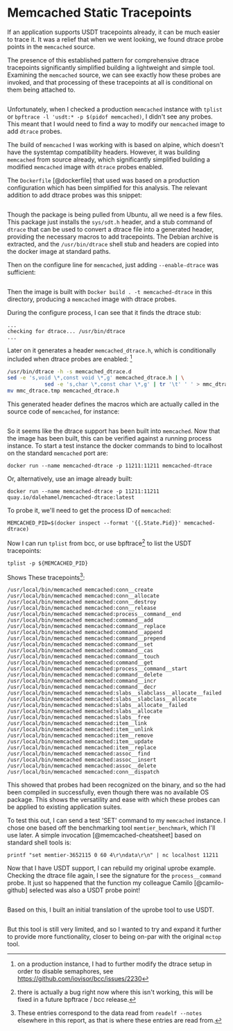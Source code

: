 # Memcached Static Tracepoints

If an application supports USDT tracepoints already, it can be much easier to
trace it. It was a relief that when we went looking, we found dtrace probe
points in the `memcached` source.

The presence of this established pattern for comprehensive dtrace tracepoints
significantly simplified building a lightweight and simple tool. Examining the
`memcached` source, we can see exactly how these probes are invoked, and that
processing of these tracepoints at all is conditional on them being attached
to.

```{.c include=src/memcached/memcached.c startLine=1358 endLine=1386}
```

Unfortunately, when I checked a production `memcached` instance with `tplist`
or `bpftrace -l 'usdt:* -p $(pidof memcached)`, I didn't see any probes. This
meant that I would need to find a way to modify our `memcached` image to add
`dtrace` probes.

The build of `memcached` I was working with is based on alpine, which doesn't
have the systemtap compatibility headers. However, it was building `memcached`
from source already, which significantly simplified building a modified
`memcached` image with `dtrace` probes enabled.
 
The `Dockerfile` [@dockerfile] that used was based on a production configuration
which has been simplified for this analysis. The relevant addition to add
dtrace probes was this snippet:

```{.bash include=src/docker/Dockerfile startLine=9 endLine=14}
```

Though the package is being pulled from Ubuntu, all we need is a few files.
This package just installs the `sys/sdt.h` header, and a stub command of
`dtrace` that can be used to convert a dtrace file into a generated header,
providing the necessary macros to add tracepoints. The Debian archive is
extracted, and the `/usr/bin/dtrace` shell stub and headers are copied into
the docker image at standard paths.

Then on the configure line for `memcached`, just adding `--enable-dtrace` was
sufficient:

```{.bash include=src/docker/Dockerfile startLine=54 endLine=61}
```

Then the image is built with `Docker build . -t memcached-dtrace` in this
directory, producing a `memcached` image with dtrace probes.

During the configure process, I can see that it finds the dtrace stub:

```
...
checking for dtrace... /usr/bin/dtrace
...
```

Later on it generates a header `memcached_dtrace.h`, which is conditionally
included when dtrace probes are enabled: [^9]

```bash
/usr/bin/dtrace -h -s memcached_dtrace.d
sed -e 's,void \*,const void \*,g' memcached_dtrace.h | \
            sed -e 's,char \*,const char \*,g' | tr '\t' ' ' > mmc_dtrace.tmp
mv mmc_dtrace.tmp memcached_dtrace.h
```

This generated header defines the macros which are actually called in the
source code of `memcached`, for instance:


```{.c include=src/memcached_dtrace.h startLine=93 endLine=95}
```

So it seems like the dtrace support has been built into `memcached`. Now that
the image has been built, this can be verified against a running process
instance. To start a test instance the docker commands to bind to localhost on
the standard `memcached` port are:

```
docker run --name memcached-dtrace -p 11211:11211 memcached-dtrace
```

Or, alternatively, use an image already built:

```
docker run --name memcached-dtrace -p 11211:11211 quay.io/dalehamel/memcached-dtrace:latest
```

To probe it, we'll need to get the process ID of `memcached`:

```
MEMCACHED_PID=$(docker inspect --format '{{.State.Pid}}' memcached-dtrace)
```

Now I can run `tplist` from bcc, or use bpftrace[^8] to list the USDT
tracepoints:

```
tplist -p ${MEMCACHED_PID}
```

Shows These tracepoints[^16]:
```
/usr/local/bin/memcached memcached:conn__create
/usr/local/bin/memcached memcached:conn__allocate
/usr/local/bin/memcached memcached:conn__destroy
/usr/local/bin/memcached memcached:conn__release
/usr/local/bin/memcached memcached:process__command__end
/usr/local/bin/memcached memcached:command__add
/usr/local/bin/memcached memcached:command__replace
/usr/local/bin/memcached memcached:command__append
/usr/local/bin/memcached memcached:command__prepend
/usr/local/bin/memcached memcached:command__set
/usr/local/bin/memcached memcached:command__cas
/usr/local/bin/memcached memcached:command__touch
/usr/local/bin/memcached memcached:command__get
/usr/local/bin/memcached memcached:process__command__start
/usr/local/bin/memcached memcached:command__delete
/usr/local/bin/memcached memcached:command__incr
/usr/local/bin/memcached memcached:command__decr
/usr/local/bin/memcached memcached:slabs__slabclass__allocate__failed
/usr/local/bin/memcached memcached:slabs__slabclass__allocate
/usr/local/bin/memcached memcached:slabs__allocate__failed
/usr/local/bin/memcached memcached:slabs__allocate
/usr/local/bin/memcached memcached:slabs__free
/usr/local/bin/memcached memcached:item__link
/usr/local/bin/memcached memcached:item__unlink
/usr/local/bin/memcached memcached:item__remove
/usr/local/bin/memcached memcached:item__update
/usr/local/bin/memcached memcached:item__replace
/usr/local/bin/memcached memcached:assoc__find
/usr/local/bin/memcached memcached:assoc__insert
/usr/local/bin/memcached memcached:assoc__delete
/usr/local/bin/memcached memcached:conn__dispatch
```

This showed that probes had been recognized on the binary, and so the had been
compiled in successfully, even though there was no available OS package. This
shows the versatility and ease with which these probes can be applied to
existing application suites.

To test this out, I can send a test 'SET' command to my `memcached` instance.
I chose one based off the benchmarking tool `memtier_benchmark`, which I'll use
later. A simple invocation [@memcached-cheatsheet] based on standard shell
tools is:

```
printf "set memtier-3652115 0 60 4\r\ndata\r\n" | nc localhost 11211
```

Now that I have USDT support, I can rebuild my original uprobe example. Checking
the dtrace file again, I see the signature for the `process__command` probe. It
just so happened that the function my colleague Camilo [@camilo-github]
selected was also a USDT probe point!

```{.c include=src/memcached/memcached_dtrace.d startLine=168 endLine=174}
```

Based on this, I built an initial translation of the uprobe tool to use USDT.


```{.awk include=src/mcsnoop-usdt.bt}
```

But this tool is still very limited, and so I wanted to try and expand it
further to provide more functionality, closer to being on-par with the original
`mctop` tool.

[^8]: there is actually a bug right now where this isn't working, this will be
      fixed in a future bpftrace / bcc release.
[^9]: on a production instance, I had to further modify the dtrace setup in
      order to disable semaphores, see https://github.com/iovisor/bcc/issues/2230
[^16]: These entries correspond to the data read from `readelf --notes`
      elsewhere in this report, as that is where these entries are read from.
